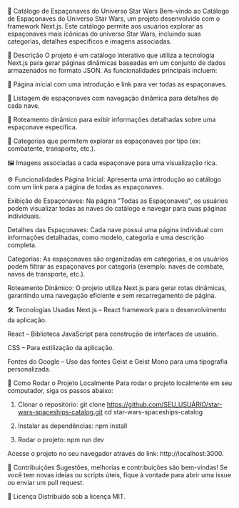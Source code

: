 🌌 Catálogo de Espaçonaves do Universo Star Wars
Bem-vindo ao Catálogo de Espaçonaves do Universo Star Wars, um projeto desenvolvido com o framework Next.js. Este catálogo permite aos usuários explorar as espaçonaves mais icônicas do universo Star Wars, incluindo suas categorias, detalhes específicos e imagens associadas.

📝 Descrição
O projeto é um catálogo interativo que utiliza a tecnologia Next.js para gerar páginas dinâmicas baseadas em um conjunto de dados armazenados no formato JSON. As funcionalidades principais incluem:

🌟 Página inicial com uma introdução e link para ver todas as espaçonaves.

🚀 Listagem de espaçonaves com navegação dinâmica para detalhes de cada nave.

📄 Roteamento dinâmico para exibir informações detalhadas sobre uma espaçonave específica.

🔧 Categorias que permitem explorar as espaçonaves por tipo (ex: combatente, transporte, etc.).

🖼️ Imagens associadas a cada espaçonave para uma visualização rica.

⚙️ Funcionalidades
Página Inicial: Apresenta uma introdução ao catálogo com um link para a página de todas as espaçonaves.

Exibição de Espaçonaves: Na página "Todas as Espaçonaves", os usuários podem visualizar todas as naves do catálogo e navegar para suas páginas individuais.

Detalhes das Espaçonaves: Cada nave possui uma página individual com informações detalhadas, como modelo, categoria e uma descrição completa.

Categorias: As espaçonaves são organizadas em categorias, e os usuários podem filtrar as espaçonaves por categoria (exemplo: naves de combate, naves de transporte, etc.).

Roteamento Dinâmico: O projeto utiliza Next.js para gerar rotas dinâmicas, garantindo uma navegação eficiente e sem recarregamento de página.

🛠️ Tecnologias Usadas
Next.js – React framework para o desenvolvimento da aplicação.

React – Biblioteca JavaScript para construção de interfaces de usuário.

CSS – Para estilização da aplicação.

Fontes do Google – Uso das fontes Geist e Geist Mono para uma tipografia personalizada.

🚀 Como Rodar o Projeto Localmente
Para rodar o projeto localmente em seu computador, siga os passos abaixo:

1. Clonar o repositório:
git clone https://github.com/SEU_USUÁRIO/star-wars-spaceships-catalog.git
cd star-wars-spaceships-catalog

2. Instalar as dependências:
npm install

3. Rodar o projeto:
npm run dev

Acesse o projeto no seu navegador através do link: http://localhost:3000.

🤝 Contribuições
Sugestões, melhorias e contribuições são bem-vindas! Se você tem novas ideias ou scripts úteis, fique à vontade para abrir uma issue ou enviar um pull request.

📄 Licença
Distribuído sob a licença MIT.
